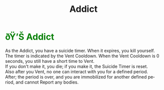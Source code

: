 ﻿---
lang: en-US
title: Addict
prev: 
next: Alchemist
---
# <font color="green">ðŸ’Š <b>Addict</b></font> <Badge text="Basic" type="tip" vertical="middle"/>
 
As the Addict, you have a suicide timer. When it expires, you kill yourself.<br>
The timer is indicated by the Vent Cooldown. When the Vent Cooldown is 0 seconds, you still have a short time to Vent.<br>
If you don't make it, you die; if you make it, the Suicide Timer is reset.<br>
Also after you Vent, no one can interact with you for a defined period.<br>
After; the period is over, and you are immobilized for another defined period, and cannot Report any bodies.